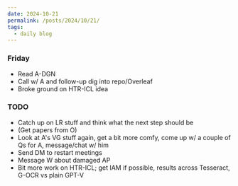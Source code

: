 ```yaml
---
date: 2024-10-21
permalink: /posts/2024/10/21/
tags:
  - daily blog
---
```


### Friday
- Read A-DGN
- Call w/ A and follow-up dig into repo/Overleaf
- Broke ground on HTR-ICL idea

### TODO
- Catch up on LR stuff and think what the next step should be
- (Get papers from O)
- Look at A's VG stuff again, get a bit more comfy, come up w/ a couple of Qs for A, message/chat w/ him
- Send DM to restart meetings
- Message W about damaged AP
- Bit more work on HTR-ICL; get IAM if possible, results across Tesseract, G-OCR vs plain GPT-V

